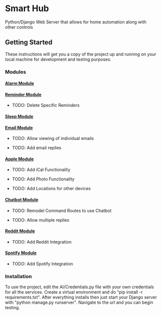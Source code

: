 # Smart Hub

Python/Django Web Server that allows for home automation along with other controls

## Getting Started

These instructions will get you a copy of the project up and running on your local machine for development and testing purposes.

### Modules

#### [Alarm Module](alarm-module.md)
#### [Reminder Module](reminder-module.md)

* TODO: Delete Specific Reminders

#### [Sleep Module](sleep-module.md)
#### [Email Module](email-module.md)

* TODO: Allow viewing of individual emails

* TODO: Add email replies

#### [Apple Module](apple-module.md)

* TODO: Add iCal Functionality

* TODO: Add Photo Functionality

* TODO: Add Locations for other devices

#### [Chatbot Module](chatbot-module.md)

* TODO: Remodel Command Routes to use Chatbot

* TODO: Allow multiple replies

#### [Reddit Module](chatbot-module.md)

* TODO: Add Reddit Integration

#### [Spotify Module](chatbot-module.md)

* TODO: Add Spotify Integration


### Installation

To use the project, edit the AI/Credentials.py file with your own credentials for all the services.
Create a virtual environment and do "pip install -r requirements.txt".
After everything installs then just start your Django server with "python manage.py runserver".
Navigate to the url and you can begin testing.